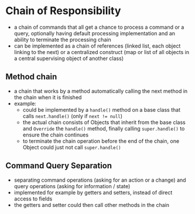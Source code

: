 # Chain of Responsibility

- a chain of commands that all get a chance to process a command or a query, optionally having default processing
  implementation and an ability to terminate the processing chain
- can be implemented as a chain of references (linked list, each object linking to the next) or a centralized
  construct (map or list of all objects in a central supervising object of another class)

## Method chain

- a chain that works by a method automatically calling the next method in the chain when it is finished
- example:
    - could be implemented by a `handle()` method on a base class that calls `next.handle()` (only if `next != null`)
    - the actual chain consists of Objects that inherit from the base class and `Override` the `handle()` method,
      finally calling `super.handle()` to ensure the chain continues
    - to terminate the chain operation before the end of the chain, one Object could just not call `super.handle()`

## Command Query Separation

- separating command operations (asking for an action or a change) and query operations (asking for information / state)
- implemented for example by getters and setters, instead of direct access to fields
- the getters and setter could then call other methods in the chain
